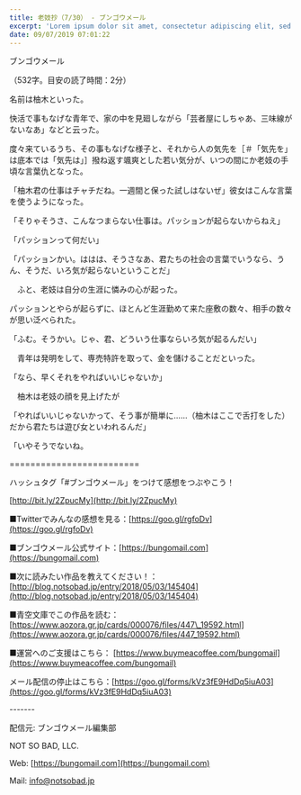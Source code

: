 ```yaml
---
title: 老妓抄（7/30） - ブンゴウメール
excerpt: 'Lorem ipsum dolor sit amet, consectetur adipiscing elit, sed do eiusmod tempor incididunt ut labore et dolore magna aliqua. Praesent elementum facilisis leo vel fringilla est ullamcorper eget. At imperdiet dui accumsan sit amet nulla facilisi morbi tempus.'
date: 09/07/2019 07:01:22
---
```


ブンゴウメール

（532字。目安の読了時間：2分）

名前は柚木といった。

快活で事もなげな青年で、家の中を見廻しながら「芸者屋にしちゃあ、三味線がないなあ」などと云った。

度々来ているうち、その事もなげな様子と、それから人の気先を［＃「気先を」は底本では「気先は」］撥ね返す颯爽とした若い気分が、いつの間にか老妓の手頃な言葉仇となった。

「柚木君の仕事はチャチだね。一週間と保った試しはないぜ」彼女はこんな言葉を使うようになった。

「そりゃそうさ、こんなつまらない仕事は。パッションが起らないからねえ」

「パッションって何だい」

「パッションかい。ははは、そうさなあ、君たちの社会の言葉でいうなら、うん、そうだ、いろ気が起らないということだ」

　ふと、老妓は自分の生涯に憐みの心が起った。

パッションとやらが起らずに、ほとんど生涯勤めて来た座敷の数々、相手の数々が思い泛べられた。

「ふむ。そうかい。じゃ、君、どういう仕事ならいろ気が起るんだい」

　青年は発明をして、専売特許を取って、金を儲けることだといった。

「なら、早くそれをやればいいじゃないか」

　柚木は老妓の顔を見上げたが

「やればいいじゃないかって、そう事が簡単に……（柚木はここで舌打をした）だから君たちは遊び女といわれるんだ」

「いやそうでないね。

\=========================

ハッシュタグ「#ブンゴウメール」をつけて感想をつぶやこう！　

[http://bit.ly/2ZpucMy](http://bit.ly/2ZpucMy)

■Twitterでみんなの感想を見る：[https://goo.gl/rgfoDv](https://goo.gl/rgfoDv)

■ブンゴウメール公式サイト：[https://bungomail.com](https://bungomail.com)

■次に読みたい作品を教えてください！：[http://blog.notsobad.jp/entry/2018/05/03/145404](http://blog.notsobad.jp/entry/2018/05/03/145404)

■青空文庫でこの作品を読む：[https://www.aozora.gr.jp/cards/000076/files/447\_19592.html](https://www.aozora.gr.jp/cards/000076/files/447_19592.html)

■運営へのご支援はこちら： [https://www.buymeacoffee.com/bungomail](https://www.buymeacoffee.com/bungomail)

メール配信の停止はこちら：[https://goo.gl/forms/kVz3fE9HdDq5iuA03](https://goo.gl/forms/kVz3fE9HdDq5iuA03)

\-------

配信元: ブンゴウメール編集部

NOT SO BAD, LLC.

Web: [https://bungomail.com](https://bungomail.com)

Mail: info@notsobad.jp